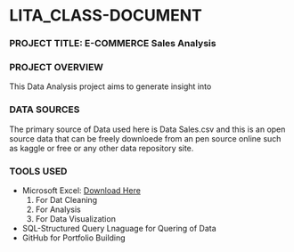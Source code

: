 # LITA_CLASS-DOCUMENT

### PROJECT TITLE: E-COMMERCE Sales Analysis

### PROJECT OVERVIEW
This Data Analysis project aims to generate insight into 

### DATA SOURCES
The primary source of Data used here is Data Sales.csv and this is an open source data that can be freely downloede from an pen source online such as kaggle or free or any other data repository site.

### TOOLS USED
- Microsoft  Excel: [Download Here](https://www.microsoft.com)
  1. For Dat Cleaning
  2. For Analysis
  3. For Data Visualization
- SQL-Structured Query Lnaguage for Quering of Data
- GitHub for Portfolio Building
